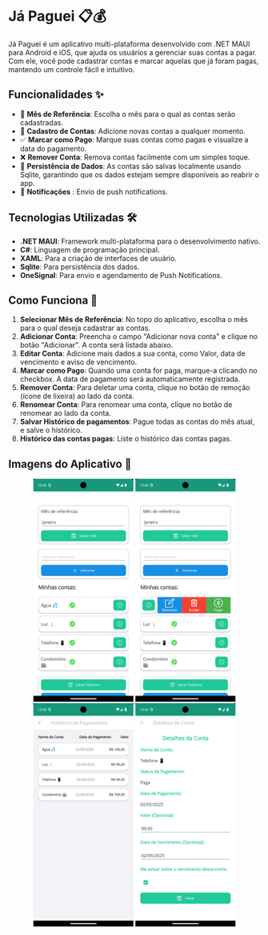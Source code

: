 # Já Paguei 📋💰

Já Paguei é um aplicativo multi-plataforma desenvolvido com .NET MAUI para Android e iOS, que ajuda os usuários a gerenciar suas contas a pagar. Com ele, você pode cadastrar contas e marcar aquelas que já foram pagas, mantendo um controle fácil e intuitivo.

## Funcionalidades ✨

- 📅 **Mês de Referência**: Escolha o mês para o qual as contas serão cadastradas.
- 📝 **Cadastro de Contas**: Adicione novas contas a qualquer momento.
- ✅ **Marcar como Pago**: Marque suas contas como pagas e visualize a data do pagamento.
- ❌ **Remover Conta**: Remova contas facilmente com um simples toque.
- 💾 **Persistência de Dados**: As contas são salvas localmente usando Sqlite, garantindo que os dados estejam sempre disponíveis ao reabrir o app.
- 📣 **Notificações** : Envio de push notifications.

## Tecnologias Utilizadas 🛠

- **.NET MAUI**: Framework multi-plataforma para o desenvolvimento nativo.
- **C#**: Linguagem de programação principal.
- **XAML**: Para a criação de interfaces de usuário.
- **Sqlite**: Para persistência dos dados.
- **OneSignal**: Para envio e agendamento de Push Notifications.

## Como Funciona 🔧

1. **Selecionar Mês de Referência**: No topo do aplicativo, escolha o mês para o qual deseja cadastrar as contas.
2. **Adicionar Conta**: Preencha o campo "Adicionar nova conta" e clique no botão "Adicionar". A conta será listada abaixo.
3. **Editar Conta**: Adicione mais dados a sua conta, como Valor, data de vencimento e aviso de vencimento.
4. **Marcar como Pago**: Quando uma conta for paga, marque-a clicando no checkbox. A data de pagamento será automaticamente registrada.
5. **Remover Conta**: Para deletar uma conta, clique no botão de remoção (ícone de lixeira) ao lado da conta.
6. **Renomear Conta**: Para renomear uma conta, clique no botão de renomear ao lado da conta.
7. **Salvar Histórico de pagamentos**: Pague todas as contas do mês atual, e salve o histórico.
8. **Histórico das contas pagas**: Liste o histórico das contas pagas.

## Imagens do Aplicativo 📱

<p align="center">
  <img src="./Screenshot_1746204328.png" width="200" alt="App">
  <img src="./Screenshot_1746204346.png" width="200" alt="App">
  <img src="./Screenshot_1746204353.png" width="200" alt="App">
  <img src="./Screenshot_1746204876.png" width="200" alt="App">
</p>